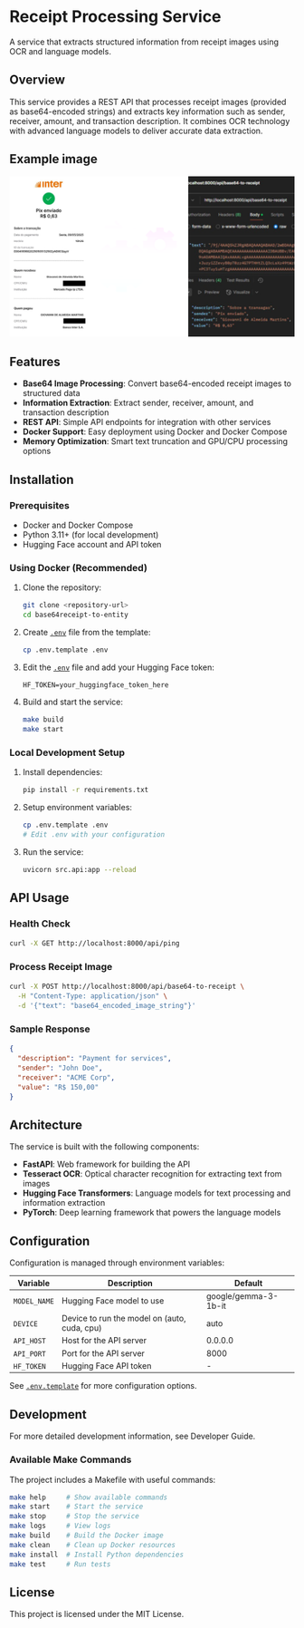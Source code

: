 # Receipt Processing Service

A service that extracts structured information from receipt images using OCR and language models.

## Overview

This service provides a REST API that processes receipt images (provided as base64-encoded strings) and extracts key information such as sender, receiver, amount, and transaction description. It combines OCR technology with advanced language models to deliver accurate data extraction.

## Example image

![Example](docs/flux.png)

## Features

- **Base64 Image Processing**: Convert base64-encoded receipt images to structured data
- **Information Extraction**: Extract sender, receiver, amount, and transaction description
- **REST API**: Simple API endpoints for integration with other services
- **Docker Support**: Easy deployment using Docker and Docker Compose
- **Memory Optimization**: Smart text truncation and GPU/CPU processing options

## Installation

### Prerequisites

- Docker and Docker Compose
- Python 3.11+ (for local development)
- Hugging Face account and API token

### Using Docker (Recommended)

1. Clone the repository:
   ```bash
   git clone <repository-url>
   cd base64receipt-to-entity
   ```

2. Create [`.env`](.env ) file from the template:
   ```bash
   cp .env.template .env
   ```

3. Edit the [`.env`](.env ) file and add your Hugging Face token:
   ```
   HF_TOKEN=your_huggingface_token_here
   ```

4. Build and start the service:
   ```bash
   make build
   make start
   ```

### Local Development Setup

1. Install dependencies:
   ```bash
   pip install -r requirements.txt
   ```

2. Setup environment variables:
   ```bash
   cp .env.template .env
   # Edit .env with your configuration
   ```

3. Run the service:
   ```bash
   uvicorn src.api:app --reload
   ```

## API Usage

### Health Check

```bash
curl -X GET http://localhost:8000/api/ping
```

### Process Receipt Image

```bash
curl -X POST http://localhost:8000/api/base64-to-receipt \
  -H "Content-Type: application/json" \
  -d '{"text": "base64_encoded_image_string"}'
```

### Sample Response

```json
{
  "description": "Payment for services",
  "sender": "John Doe",
  "receiver": "ACME Corp",
  "value": "R$ 150,00"
}
```

## Architecture

The service is built with the following components:

- **FastAPI**: Web framework for building the API
- **Tesseract OCR**: Optical character recognition for extracting text from images
- **Hugging Face Transformers**: Language models for text processing and information extraction
- **PyTorch**: Deep learning framework that powers the language models

## Configuration

Configuration is managed through environment variables:

| Variable | Description | Default |
|----------|-------------|---------|
| `MODEL_NAME` | Hugging Face model to use | google/gemma-3-1b-it |
| `DEVICE` | Device to run the model on (auto, cuda, cpu) | auto |
| `API_HOST` | Host for the API server | 0.0.0.0 |
| `API_PORT` | Port for the API server | 8000 |
| `HF_TOKEN` | Hugging Face API token | - |

See [`.env.template`](.env.template ) for more configuration options.

## Development

For more detailed development information, see Developer Guide.

### Available Make Commands

The project includes a Makefile with useful commands:

```bash
make help     # Show available commands
make start    # Start the service
make stop     # Stop the service
make logs     # View logs
make build    # Build the Docker image
make clean    # Clean up Docker resources
make install  # Install Python dependencies
make test     # Run tests
```

## License

This project is licensed under the MIT License.